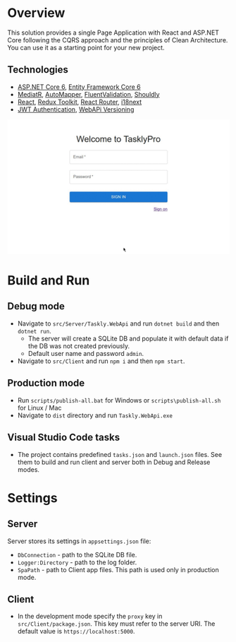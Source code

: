 # Overview
This solution provides a single Page Application with React and ASP.NET Core following the CQRS approach and the principles of Clean Architecture. You can use it as a starting point for your new project.
## Technologies
* [ASP.NET Core 6](https://docs.microsoft.com/en-us/aspnet/core/introduction-to-aspnet-core?view=aspnetcore-6.0), [Entity Framework Core 6](https://docs.microsoft.com/en-us/ef/core/)
* [MediatR](https://github.com/jbogard/MediatR), [AutoMapper](https://automapper.org/), [FluentValidation](https://fluentvalidation.net/), [Shouldly](https://github.com/shouldly/shouldly)
* [React](https://reactjs.org/), [Redux Toolkit](https://redux-toolkit.js.org/), [React Router](https://reactrouter.com/), [i18next](https://react.i18next.com/)
* [JWT Authentication](https://jwt.io/), [WebAPi Versioning](https://www.nuget.org/packages/Microsoft.AspNetCore.Mvc.Versioning/)

![](https://github.com/treshnikov/clean-architecture-template/blob/main/img/demo.gif)

# Build and Run
## Debug mode
- Navigate to `src/Server/Taskly.WebApi` and run `dotnet build` and then `dotnet run`.
  - The server will create a SQLite DB and populate it with default data if the DB was not created previously.
  - Default user name and password `admin`.
- Navigate to `src/Client` and run `npm i` and then `npm start`.
 
## Production mode
- Run `scripts/publish-all.bat` for Windows or `scripts\publish-all.sh` for Linux / Mac
- Navigate to `dist` directory and run `Taskly.WebApi.exe`

## Visual Studio Code tasks 
- The project contains predefined `tasks.json` and `launch.json` files. See them to build and run client and server both in Debug and Release modes. 

# Settings
## Server
Server stores its settings in `appsettings.json` file:
  - `DbConnection` - path to the SQLite DB file.
  - `Logger:Directory` - path to the log folder.
  - `SpaPath` - path to Client app files. This path is used only in production mode.

## Client
- In the development mode specify the `proxy` key in `src/Client/package.json`. This key must refer to the server URI. The default value is `https://localhost:5000`.
